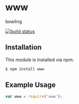 # www

bowling

[![build status](https://secure.travis-ci.org/brunoguerra/www.png)](http://travis-ci.org/brunoguerra/www)

## Installation

This module is installed via npm:

``` bash
$ npm install www
```

## Example Usage

``` js
var www = require('www');
```
